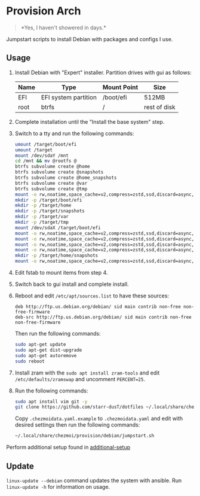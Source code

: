 # Provision Arch
> \*Yes, I haven't showered in days.\*

Jumpstart scripts to install Debian with packages and configs I use.

## Usage

1. Install Debian with "Expert" installer. Partition drives with gui as follows:

   | Name | Type                 | Mount Point | Size         |
   |------|----------------------|-------------|--------------|
   | EFI  | EFI system partition | /boot/efi   | 512MB        |
   | root | btrfs                | /           | rest of disk |

2. Complete installation until the "Install the base system" step.

3. Switch to a tty and run the following commands:
   ```bash
   umount /target/boot/efi
   umount /target
   mount /dev/sdaY /mnt
   cd /mnt && mv @rootfs @
   btrfs subvolume create @home
   btrfs subvolume create @snapshots
   btrfs subvolume create @home_snapshots
   btrfs subvolume create @var
   btrfs subvolume create @tmp
   mount -o rw,noatime,space_cache=v2,compress=zstd,ssd,discard=async,subvol=@ /dev/sdaY /target
   mkdir -p /target/boot/efi
   mkdir -p /target/home
   mkdir -p /target/snapshots
   mkdir -p /target/var
   mkdir -p /target/tmp
   mount /dev/sdaX /target/boot/efi
   mount -o rw,noatime,space_cache=v2,compress=zstd,ssd,discard=async,subvol=@home /dev/sdaY /target/home
   mount -o rw,noatime,space_cache=v2,compress=zstd,ssd,discard=async,subvol=@snapshots /dev/sdaY /target/snapshots
   mount -o rw,noatime,space_cache=v2,compress=zstd,ssd,discard=async,subvol=@var /dev/sdaY /target/var
   mount -o rw,noatime,space_cache=v2,compress=zstd,ssd,discard=async,subvol=@tmp /dev/sdaY /target/tmp
   mkdir -p /target/home/snapshots
   mount -o rw,noatime,space_cache=v2,compress=zstd,ssd,discard=async,subvol=@home_snapshots /dev/sdaY /target/home/snapshots
   ```

5. Edit fstab to mount items from step 4.

6. Switch back to gui install and complete install.

7. Reboot and edit `/etc/apt/sources.list` to have these sources:
   ```
   deb http://ftp.us.debian.org/debian/ sid main contrib non-free non-free-firmware
   deb-src http://ftp.us.debian.org/debian/ sid main contrib non-free non-free-firmware
   ```
   
   Then run the following commands:
   ```bash
   sudo apt-get update
   sudo apt-get dist-upgrade
   sudo apt-get autoremove
   sudo reboot
   ```

8. Install zram with the `sudo apt install zram-tools` and edit `/etc/defaults/zramswap` and uncomment `PERCENT=25`.

9. Run the following commands:

   ```bash
   sudo apt install vim git -y
   git clone https://github.com/starr-dusT/dotfiles ~/.local/share/chezmoi 
   ```
   
   Copy `.chezmoidata.yaml.example` to `.chezmoidata.yaml` and edit with desired settings then run the following commands:
   
   ```bash
   ~/.local/share/chezmoi/provision/debian/jumpstart.sh
   ```

Perform additional setup found in [additional-setup](additional-setup.md)

## Update

`linux-update --debian` command updates the system with ansible. Run `linux-update -h` for information on usage.
